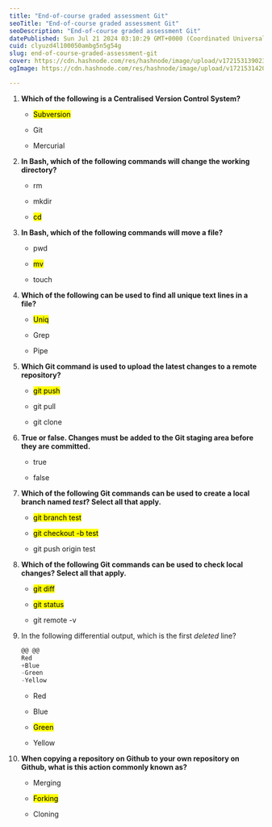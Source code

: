 ```yaml
---
title: "End-of-course graded assessment Git"
seoTitle: "End-of-course graded assessment Git"
seoDescription: "End-of-course graded assessment Git"
datePublished: Sun Jul 21 2024 03:10:29 GMT+0000 (Coordinated Universal Time)
cuid: clyuzd4l100050ambg5n5g54g
slug: end-of-course-graded-assessment-git
cover: https://cdn.hashnode.com/res/hashnode/image/upload/v1721531390233/415f3203-588e-404c-bdce-f494cc0503cb.png
ogImage: https://cdn.hashnode.com/res/hashnode/image/upload/v1721531420655/381c757a-e69e-4907-bbc4-3da3bf5a9aed.png

---
```


1. **Which of the following is a Centralised Version Control System?**
    
    * <mark>Subversion</mark>
        
    * Git
        
    * Mercurial
        
2. **In Bash, which of the following commands will change the working directory?**
    
    * rm
        
    * mkdir
        
    * <mark>cd</mark>
        
3. **In Bash, which of the following commands will move a file?**
    
    * pwd
        
    * <mark>mv</mark>
        
    * touch
        
4. **Which of the following can be used to find all unique text lines in a file?**
    
    * <mark>Uniq</mark>
        
    * Grep
        
    * Pipe
        
5. **Which Git command is used to upload the latest changes to a remote repository?**
    
    * <mark>git push</mark>
        
    * git pull
        
    * git clone
        
6. **True or false. Changes must be added to the Git staging area before they are committed.**
    
    * true
        
    * false
        
7. **Which of the following Git commands can be used to create a local branch named *test*? Select all that apply.**
    
    * <mark>git branch test</mark>
        
    * <mark>git checkout -b test</mark>
        
    * git push origin test
        
8. **Which of the following Git commands can be used to check local changes? Select all that apply.**
    
    * <mark>git diff</mark>
        
    * <mark>git status</mark>
        
    * git remote -v
        
9. In the following differential output, which is the first *deleted* line?
    
    ```powershell
    @@ @@
    Red
    +Blue
    -Green
    -Yellow
    ```
    
    * Red
        
    * Blue
        
    * <mark>Green</mark>
        
    * Yellow
        
10. **When copying a repository on Github to your own repository on Github, what is this action commonly known as?**
    
    * Merging
        
    * <mark>Forking</mark>
        
    * Cloning